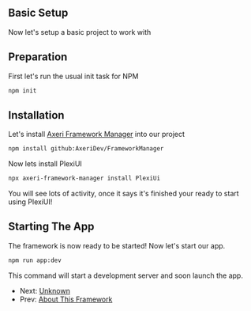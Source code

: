 ## Basic Setup
Now let's setup a basic project to work with

## Preparation
First let's run the usual init task for NPM
```bash
npm init
```

## Installation
Let's install [Axeri Framework Manager](https://github.com/AxeriDev/FrameworkManager) into our project
```bash
npm install github:AxeriDev/FrameworkManager
```

Now lets install PlexiUI
```bash
npx axeri-framework-manager install PlexiUi
```

You will see lots of activity, once it says it's finished your ready to start using PlexiUI!

## Starting The App
The framework is now ready to be started! Now let's start our app.
```bash
npm run app:dev
```
This command will start a development server and soon launch the app.

 - Next: [Unknown](./unknown.md) <br />
 - Prev: [About This Framework](./aboutThisFramework.md)